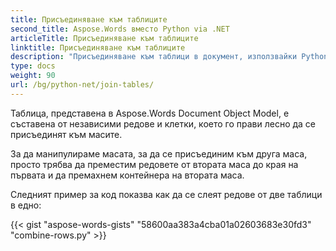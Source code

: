 ```yaml
---
title: Присъединяване към таблиците
second_title: Aspose.Words вместо Python via .NET
articleTitle: Присъединяване към таблиците
linktitle: Присъединяване към таблиците
description: "Присъединяване към таблици в документ, използвайки Python. Как да се слее две маси в една в Python."
type: docs
weight: 90
url: /bg/python-net/join-tables/
---
```


Таблица, представена в Aspose.Words Document Object Model, е съставена от независими редове и клетки, което го прави лесно да се присъединят към масите.

За да манипулираме масата, за да се присъединим към друга маса, просто трябва да преместим редовете от втората маса до края на първата и да премахнем контейнера на втората маса.

Следният пример за код показва как да се слеят редове от две таблици в едно:

{{< gist "aspose-words-gists" "58600aa383a4cba01a02603683e30fd3" "combine-rows.py" >}}

